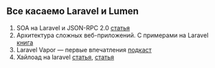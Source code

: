## Все касаемо Laravel и Lumen

1. SOA на Laravel и JSON-RPC 2.0 [статья](https://habr.com/ru/post/499626/)
2. Архитектура сложных веб-приложений. С примерами на Laravel [книга](https://github.com/adelf/acwa_book_ru)
3. Laravel Vapor — первые впечатления [подкаст](https://5minphp.ru/episode74/)
4. Хайлоад на laravel [статья](https://geekflare.com/laravel-optimization/), [статья](https://www.cloudways.com/blog/laravel-performance-optimization/)
